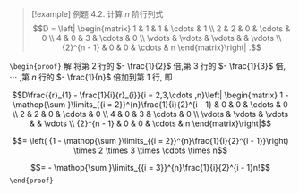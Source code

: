 
> [!example] 例题 4.2. 
> 计算 $n$ 阶行列式
> $$D = \left| \begin{matrix} 1 & 1 & 1 & \cdots & 1 \\ 2 & 2 & 0 & \cdots & 0 \\ 4 & 0 & 3 & \cdots & 0 \\ \vdots & \vdots & \vdots & & \vdots \\ {2}^{n - 1} & 0 & 0 & \cdots & n \end{matrix}\right| .$$

`\begin{proof}`
解 将第 2 行的 $- \frac{1}{2}$ 倍,第 3 行的 $- \frac{1}{3}$ 倍, $\cdots$
,第 $n$ 行的 $- \frac{1}{n}$ 倍加到第 1 行, 即

$$D\frac{{r}_{1} - \frac{1}{i}{r}_{i}}{i = 2,3,\cdots ,n}\left| \begin{matrix} 1 - \mathop{\sum }\limits_{{i = 2}}^{n}\frac{1}{i}{2}^{i - 1} & 0 & 0 & \cdots & 0 \\ 2 & 2 & 0 & \cdots & 0 \\ 4 & 0 & 3 & \cdots & 0 \\ \vdots & \vdots & \vdots & & \vdots \\ {2}^{n - 1} & 0 & 0 & \cdots & n \end{matrix}\right|$$

$$= \left( {1 - \mathop{\sum }\limits_{{i = 2}}^{n}\frac{1}{i}{2}^{i - 1}}\right) \times 2 \times 3 \times \cdots \times n$$

$$= - \mathop{\sum }\limits_{{i = 3}}^{n}\frac{1}{i}{2}^{i - 1}n!$$
`\end{proof}`